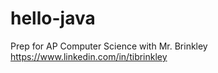 # hello-java
Prep for AP Computer Science
with Mr. Brinkley https://www.linkedin.com/in/tibrinkley

